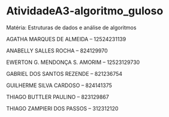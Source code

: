 # AtividadeA3-algoritmo_guloso
Matéria: Estruturas de dados e análise de algoritmos


AGATHA MARQUES DE ALMEIDA – 12524231139

ANABELLY SALLES ROCHA – 824129970

EWERTON G. MENDONÇA S. AMORIM – 12523129730

GABRIEL DOS SANTOS REZENDE – 821236754

GUILHERME SILVA CARDOSO – 824141375

THIAGO BUTTLER PAULINO – 823129867

THIAGO ZAMPIERI DOS PASSOS – 312312120
